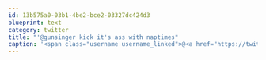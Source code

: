```yaml
---
id: 13b575a0-03b1-4be2-bce2-03327dc424d3
blueprint: text
category: twitter
title: "'@gunsinger kick it's ass with naptimes"
caption: '<span class="username username_linked">@<a href="https://twitter.com/gunsinger" title="Cynthia Gunsinger">gunsinger</a></span> kick it''s ass with naptimes'
---
```

